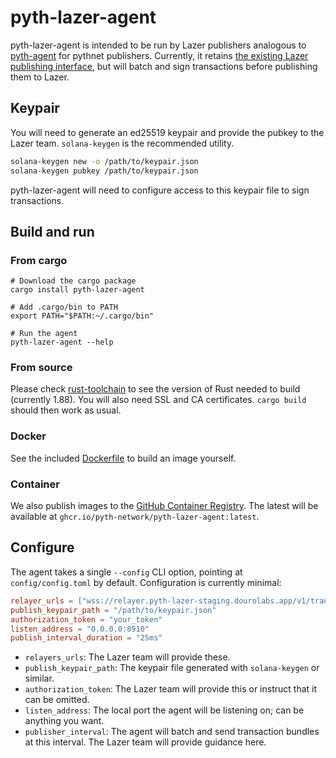 # pyth-lazer-agent

pyth-lazer-agent is intended to be run by Lazer publishers analogous to [pyth-agent](https://github.com/pyth-network/pyth-agent)
for pythnet publishers. Currently, it retains [the existing Lazer publishing interface](https://github.com/pyth-network/pyth-examples/tree/main/lazer/publisher),
but will batch and sign transactions before publishing them to Lazer.

## Keypair

You will need to generate an ed25519 keypair and provide the pubkey to the Lazer team. `solana-keygen` is the recommended utility.
```bash
solana-keygen new -o /path/to/keypair.json
solana-keygen pubkey /path/to/keypair.json
```

pyth-lazer-agent will need to configure access to this keypair file to sign transactions.

## Build and run

### From cargo
```
# Download the cargo package
cargo install pyth-lazer-agent

# Add .cargo/bin to PATH
export PATH="$PATH:~/.cargo/bin"

# Run the agent
pyth-lazer-agent --help
```

### From source
Please check [rust-toolchain](rust-toolchain.toml) to see the version of Rust needed to build (currently 1.88).
You will also need SSL and CA certificates. `cargo build` should then work as usual.

### Docker
See the included [Dockerfile](Dockerfile) to build an image yourself.

### Container
We also publish images to the [GitHub Container Registry](https://docs.github.com/en/packages/working-with-a-github-packages-registry/working-with-the-container-registry#pulling-container-images).
The latest will be available at `ghcr.io/pyth-network/pyth-lazer-agent:latest`.

## Configure
The agent takes a single `--config` CLI option, pointing at
`config/config.toml` by default. Configuration is currently minimal:

```toml
relayer_urls = ["wss://relayer.pyth-lazer-staging.dourolabs.app/v1/transaction", "wss://relayer-1.pyth-lazer-staging.dourolabs.app/v1/transaction"]
publish_keypair_path = "/path/to/keypair.json"
authorization_token = "your_token"
listen_address = "0.0.0.0:8910"
publish_interval_duration = "25ms"
```

- `relayers_urls`: The Lazer team will provide these.
- `publish_keypair_path`: The keypair file generated with `solana-keygen` or similar.
- `authorization_token`: The Lazer team will provide this or instruct that it can be omitted.
- `listen_address`: The local port the agent will be listening on; can be anything you want.
- `publisher_interval`: The agent will batch and send transaction bundles at this interval. The Lazer team will provide guidance here.
